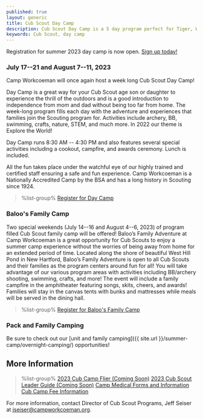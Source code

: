 ```yaml
---
published: true
layout: generic
title: Cub Scout Day Camp
description: Cub Scout Day Camp is a 5 day program perfect for Tiger, Wolf, and Bear Scouts. Day camp has all the fun of a summer camp experience without the overnight element.
keywords: Cub Scout, day camp
---
```


<div class="alert alert-info">
Registration for summer 2023 day camp is now open.
<a href="{{ site.url }}/cub-scouts/register/">
Sign up today!</a>
</div>

### July 17--21 and August 7--11, 2023

Camp Workcoeman will once again host a week long Cub Scout Day Camp!

Day Camp is a great way for your Cub Scout age son or daughter to experience the thrill of the outdoors and is a good introduction to independence from mom and dad without being too far from home. The week-long program fills each day with the adventure and experiences that families join the Scouting program for.  Activities include archery, BB, swimming, crafts, nature, STEM, and much more. In 2022 our theme is Explore the World! 

Day Camp runs 8:30 AM -- 4:30 PM and also features several special activities including a cookout, campfire, and awards ceremony. Lunch is included.

All the fun takes place under the watchful eye of our highly trained and
certified staff ensuring a safe and fun experience. Camp Workcoeman is a
Nationally Accredited Camp by the BSA and has a long history in Scouting since
1924.

> %list-group%
> <a href="{{ site.url }}/cub-scouts/register/" class="list-group-item">Register for Day Camp</a>

### Baloo's Family Camp

Two special weekends (July 14--16 and August 4--6, 2023) of program filled Cub Scout family camp will be offered! Baloo’s Family Adventure at Camp Workcoeman is a great opportunity for Cub Scouts to enjoy a summer camp experience without the worries of being away from home for an extended period of time. Located along the shore of beautiful West Hill Pond in New Hartford, Baloo’s Family Adventure is open to all Cub Scouts and their families as the program centers around fun for all! You will take advantage of our various program areas with activities including BB/archery shooting, swimming, crafts, and more! The event will include a family campfire in the amphitheater featuring songs, skits, cheers, and awards! Families will stay in the canvas tents with bunks and mattresses while meals will be served in the dining hall.

> %list-group%
> <a href="{{ site.url }}/cub-scouts/register/" class="list-group-item">Register for Baloo's Family Camp</a>

### Pack and Family Camping

Be sure to check out our [unit and family camping]({{ site.url }}/summer-camp/overnight-camping/) opportunities!

## More Information

> %list-group%
> <a href="{{ site.url }}/pdf/2022/2022-cub-scout-summer-flier.pdf" class="list-group-item">2023 Cub Camp Flier (Coming Soon)</a>
> <a href="{{ site.url }}/#" class="list-group-item">2023 Cub Scout Leader Guide (Coming Soon)</a>
> <a href="{{ site.url }}/summer-camp/forms/medical-form-info/" class="list-group-item">Camp Medical Forms and Information</a>
> <a href="{{ site.url }}/cub-scouts/fees/" class="list-group-item">Cub Camp Fee Information</a>

For more information, contact Director of Cub Scout Programs, Jeff Seiser at
[jseiser@campworkcoeman.org](mailto:jseiser@campworkcoeman.org).
